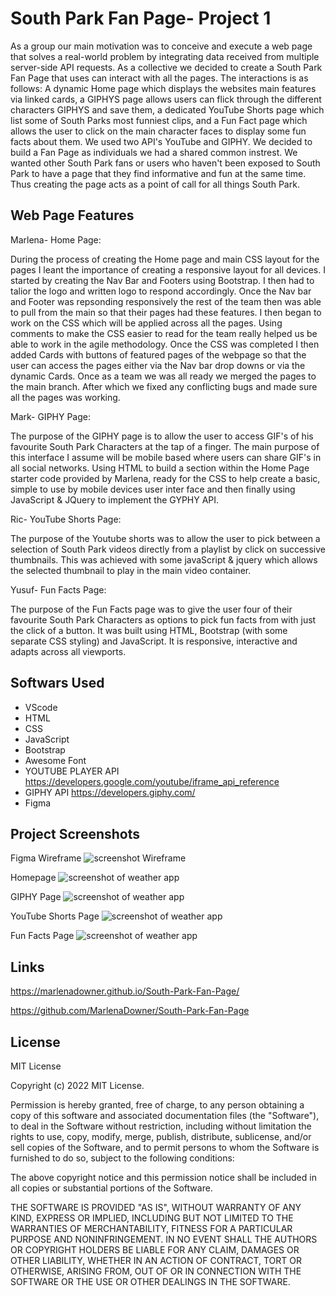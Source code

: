 # South Park Fan Page- Project 1

As a group our main motivation was to conceive and execute a web page that solves a real-world problem by integrating data received from multiple server-side API requests. As a collective we decided to create a South Park Fan Page that uses can interact with all the pages. The interactions is as follows: A dynamic Home page which displays the websites main features via linked cards, a GIPHYS page allows users can flick through the different characters GIPHYS and save them, a dedicated YouTube Shorts page which list some of South Parks most funniest clips, and a Fun Fact page which allows the user to click on the main character faces to display some fun facts about them. We used two API's YouTube and GIPHY. We decided to build a Fan Page as individuals we had a shared common instrest. We wanted other South Park fans or users who haven't been exposed to South Park to have a page that they find informative and fun at the same time. Thus creating the page acts as a point of call for all things South Park.

## Web Page Features

Marlena- Home Page:

During the process of creating the Home page and main CSS layout for the pages I leant the importance of creating a responsive layout for all devices. I started by creating the Nav Bar and Footers using Bootstrap. I then had to talior the logo and written logo to respond accordingly. Once the Nav bar  and Footer was repsonding responsively the rest of the team then was able to pull from the main so that their pages had these features. I then began to work on the CSS which will be applied across all the pages. Using comments to make the CSS easier to read for the team really helped us be able to work in the agile methodology. Once the CSS was completed I then added Cards with buttons of featured pages of the webpage so that the user can access the pages either via the Nav bar drop downs or via the dynamic Cards. Once as a team we was all ready we merged the pages to the main branch. After which we fixed any conflicting bugs and made sure all the pages was working.

Mark- GIPHY Page:

The purpose of the GIPHY page is to allow the user to access GIF's of his favourite South Park Characters at the tap of a finger. The main purpose of this interface I assume will be mobile based where users can share GIF's in all social networks.
Using HTML to build a section within the Home Page starter code provided by Marlena, ready for the CSS to help create a basic, simple to use by mobile devices user inter face and then finally using JavaScript & JQuery to implement the GYPHY API.

Ric- YouTube Shorts Page:

The purpose of the Youtube shorts was to allow the user to pick between a selection of South Park videos directly from a playlist by click on successive thumbnails. This was achieved with some javaScript & jquery which allows the selected thumbnail to play in the main video container.

Yusuf- Fun Facts Page:

The purpose of the Fun Facts page was to give the user four of their favourite South Park Characters as options to pick fun facts from with just the click of a button. It was built using HTML, Bootstrap (with some separate CSS styling) and JavaScript. It is responsive, interactive and adapts across all viewports.

## Softwars Used

- VScode
- HTML
- CSS
- JavaScript
- Bootstrap
- Awesome Font 
- YOUTUBE PLAYER API https://developers.google.com/youtube/iframe_api_reference
- GIPHY API https://developers.giphy.com/
- Figma

## Project Screenshots
Figma Wireframe
![screenshot Wireframe ](./images/screenshot1.JPG)

Homepage
![screenshot of weather app ](./images/screenshot2.png)

GIPHY Page
![screenshot of weather app ](./images/screenshot3.png)

YouTube Shorts Page
![screenshot of weather app ](./images/screenshot4.png)

Fun Facts Page
![screenshot of weather app ](./images/screenshot5.png)

## Links

https://marlenadowner.github.io/South-Park-Fan-Page/

https://github.com/MarlenaDowner/South-Park-Fan-Page

## License
MIT License

Copyright (c) 2022 MIT License.

Permission is hereby granted, free of charge, to any person obtaining a copy of this software and associated documentation files (the "Software"), to deal in the Software without restriction, including without limitation the rights to use, copy, modify, merge, publish, distribute, sublicense, and/or sell copies of the Software, and to permit persons to whom the Software is furnished to do so, subject to the following conditions:

The above copyright notice and this permission notice shall be included in all copies or substantial portions of the Software.

THE SOFTWARE IS PROVIDED "AS IS", WITHOUT WARRANTY OF ANY KIND, EXPRESS OR IMPLIED, INCLUDING BUT NOT LIMITED TO THE WARRANTIES OF MERCHANTABILITY, FITNESS FOR A PARTICULAR PURPOSE AND NONINFRINGEMENT. IN NO EVENT SHALL THE AUTHORS OR COPYRIGHT HOLDERS BE LIABLE FOR ANY CLAIM, DAMAGES OR OTHER LIABILITY, WHETHER IN AN ACTION OF CONTRACT, TORT OR OTHERWISE, ARISING FROM, OUT OF OR IN CONNECTION WITH THE SOFTWARE OR THE USE OR OTHER DEALINGS IN THE SOFTWARE.





